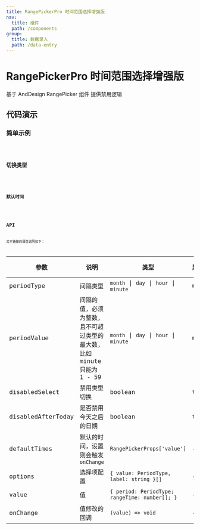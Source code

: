 ```yaml
---
title: RangePickerPro 时间范围选择增强版
nav:
  title: 组件
  path: /components
group:
  title: 数据录入
  path: /data-entry
---
```


# RangePickerPro 时间范围选择增强版

基于 AndDesign RangePicker 组件 提供禁用逻辑

## 代码演示

### 简单示例

<code src="./demo/demo-01.tsx" />

### 切换类型

<code src="./demo/demo-02.tsx" />

### 默认时间

<code src="./demo/demo-03.tsx" />

## API

文本链接的属性说明如下：

| 参数               | 说明                                                                    | 类型                                           | 默认值   | 版本 |
| ------------------ | ----------------------------------------------------------------------- | ---------------------------------------------- | -------- | ---- |
| periodType         | 间隔类型                                                                | `month` \| `day` \| `hour` \| `minute`         | `minute` | --   |
| periodValue        | 间隔的值，必须为整数，且不可超过类型的最大数，比如 minute 只能为 1 - 59 | `month` \| `day` \| `hour` \| `minute`         | `minute` | --   |
| disabledSelect     | 禁用类型切换                                                            | boolean                                        | `true`   | --   |
| disabledAfterToday | 是否禁用今天之后的日期                                                  | boolean                                        | `true`   | --   |
| defaultTimes       | 默认的时间，设置则会触发`onChange`                                      | `RangePickerProps['value']`                    | --       | --   |
| options            | 选择项配置                                                              | `{ value: PeriodType, label: string }[]`       | --       | --   |
| value              | 值                                                                      | `{ period: PeriodType; rangeTime: number[]; }` | --       | --   |
| onChange           | 值修改的回调                                                            | `(value) => void`                              | --       | --   |
